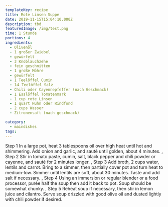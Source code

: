 ```yaml
---
templateKey: recipe
title: Rote Linsen Suppe
date: 2019-11-15T15:04:10.000Z
description: tbd
featuredImage: /img/test.png
time: 1 Stunde
portions: 4
ingredients:
  - Olivenöl
  - 1 großer Zwiebel
  - gewürfelt
  - 3 Knoblauchzehe
  - fein geschnitten
  - 1 große Möhre
  - gewürfelt
  - 1 Teelöffel Cumin
  - 1⁄4 Teelöffel Salz
  - Chili oder Cayennepfeffer (nach Geschmack)
  - 1 Esslöffel Tomatenmark
  - 1 cup rote Linsen
  - 1 quart Huhn oder Rindfond
  - 2 cups Wasser
  - Zitronensaft (nach geschmack)

category:
  - maindishes
tags:
---
```


Step 1
In a large pot, heat 3 tablespoons oil over high heat until hot and shimmering. Add onion and garlic, and sauté until golden, about 4 minutes.
, Step 2
Stir in tomato paste, cumin, salt, black pepper and chili powder or cayenne, and sauté for 2 minutes longer.
, Step 3
Add broth, 2 cups water, lentils and carrot. Bring to a simmer, then partially cover pot and turn heat to medium-low. Simmer until lentils are soft, about 30 minutes. Taste and add salt if necessary.
, Step 4
Using an immersion or regular blender or a food processor, purée half the soup then add it back to pot. Soup should be somewhat chunky.
, Step 5
Reheat soup if necessary, then stir in lemon juice and cilantro. Serve soup drizzled with good olive oil and dusted lightly with chili powder if desired.
